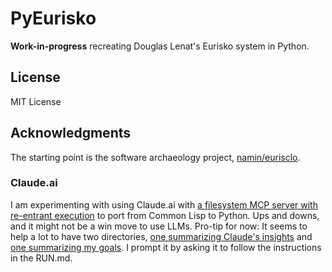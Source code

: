 # PyEurisko

**Work-in-progress** recreating Douglas Lenat's Eurisko system in Python.

## License

MIT License

## Acknowledgments

The starting point is the software archaeology project, [namin/eurisclo](https://github.com/namin/eurisclo).

### Claude.ai
I am experimenting with using Claude.ai with [a filesystem MCP server with re-entrant execution](https://github.com/namin/servers/tree/exec-reentrant/src/filesystem) to port from Common Lisp to Python.
Ups and downs, and it might not be a win move to use LLMs.
Pro-tip for now: It seems to help a lot to have two directories, [one summarizing Claude's insights](claude-docs) and [one summarizing my goals](my-docs).
I prompt it by asking it to follow the instructions in the RUN.md.
